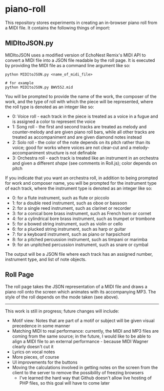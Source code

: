 # piano-roll

This repository stores experiments in creating an in-browser piano roll from a MIDI file. It contains the following things of import:

## MIDItoJSON.py
MIDItoJSON uses a modified version of EchoNest Remix's MIDI API to convert a MIDI file into a JSON file readable by the roll page. It is executed by providing the MIDI file as a command line argument like so:

```
python MIDItoJSON.py <name_of_midi_file>

# for example
python MIDItoJSON.py BWV552.mid
```

You will be prompted to provide the name of the work, the composer of the work, and the type of roll with which the piece will be represented, where the roll type is denoted as an integer like so:

* 0: Voice roll - each track in the piece is treated as a voice in a fugue and is assigned a color to represent the voice
* 1: Song roll - the first and second tracks are treated as melody and counter-melody and are given piano roll bars, while all other tracks are treated as accompaniment and are given diamond notes instead
* 2: Solo roll - the color of the note depends on its pitch rather than its voice; good for works where voices are not clear-cut and a melody-accompaniment structure is not definable
* 3: Orchestra roll - each track is treated like an instrument in an orchestra and given a different _shape_ (see comments in Roll.js); color depends on pitch

If you indicate that you want an orchestra roll, in addition to being prompted for work and composer name, you will be prompted for the instrument type of each track, where the instrument type is denoted as an integer like so:

* 0: for a flute instrument, such as flute or piccolo
* 1: for a double reed instrument, such as oboe or bassoon
* 2: for a single reed instrument, such as clarinet or recorder
* 3: for a conical bore brass instrument, such as French horn or cornet
* 4: for a cylindrical bore brass instrument, such as trumpet or trombone
* 5: for a bowed string instrument, such as violin or cello
* 6: for a plucked string instrument, such as harp or guitar
* 7: for a keyboard instrument, such as piano or harpsichord
* 8: for a pitched percussion instrument, such as timpani or marimba
* 9: for an unpitched percussion instrument, such as snare or cymbal

The output will be a JSON file where each track has an assigned number, instrument type, and list of note objects.

## Roll Page

The roll page takes the JSON representation of a MIDI file and draws a piano roll onto the screen which animates with its accompanying MP3. The style of the roll depends on the mode taken (see above).

---

This work is still in progress; future changes will include:

* Motif view: Notes that are part of a motif or subject will be given visual precedence in some manner
* Matching MIDI to real performance: currently, the MIDI and MP3 files are coming from the same source; in the future, I would like to be able to align a MIDI file to an external performance - because MIDI Wagner clearly doesn't cut it
* Lyrics on vocal notes
* More pieces, of course
* UI improvements for the buttons
* Moving the calculations involved in getting notes on the screen from the client to the server to remove the possibility of freezing browsers
  * I've learned the hard way that Github doesn't allow live hosting of PHP files, so this goal will have to come later